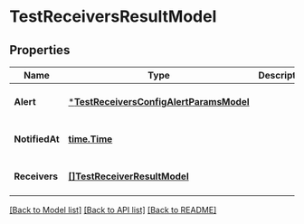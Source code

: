 # TestReceiversResultModel

## Properties
Name | Type | Description | Notes
------------ | ------------- | ------------- | -------------
**Alert** | [***TestReceiversConfigAlertParamsModel**](TestReceiversConfigAlertParams.md) |  | [optional] [default to null]
**NotifiedAt** | [**time.Time**](time.Time.md) |  | [optional] [default to null]
**Receivers** | [**[]TestReceiverResultModel**](TestReceiverResult.md) |  | [optional] [default to null]

[[Back to Model list]](../README.md#documentation-for-models) [[Back to API list]](../README.md#documentation-for-api-endpoints) [[Back to README]](../README.md)


